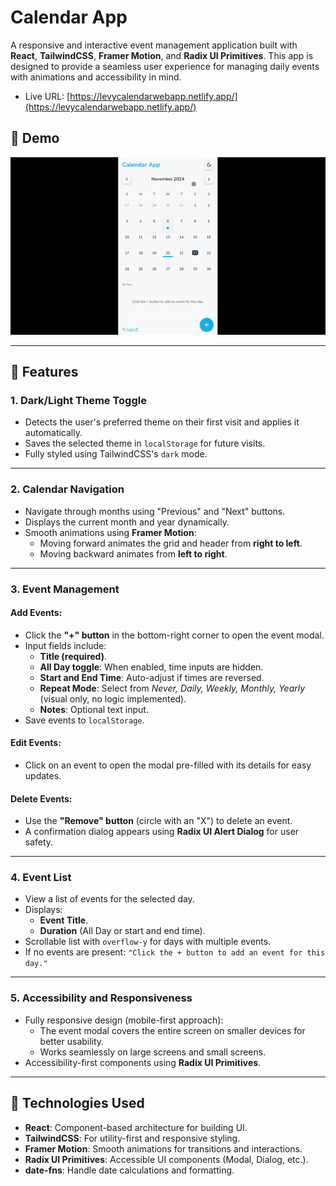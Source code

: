 # Calendar App

A responsive and interactive event management application built with **React**, **TailwindCSS**, **Framer Motion**, and **Radix UI Primitives**. This app is designed to provide a seamless user experience for managing daily events with animations and accessibility in mind.

- Live URL: [https://levycalendarwebapp.netlify.app/](https://levycalendarwebapp.netlify.app/)

## 📸 Demo
 
![Calendar Web App](./assets/app.gif)

---

## 🌟 Features

### **1. Dark/Light Theme Toggle**
- Detects the user's preferred theme on their first visit and applies it automatically.
- Saves the selected theme in `localStorage` for future visits.
- Fully styled using TailwindCSS's `dark` mode.

---

### **2. Calendar Navigation**
- Navigate through months using "Previous" and "Next" buttons.
- Displays the current month and year dynamically.
- Smooth animations using **Framer Motion**: 
  - Moving forward animates the grid and header from **right to left**.
  - Moving backward animates from **left to right**.

---

### **3. Event Management**
#### Add Events:
- Click the **"+" button** in the bottom-right corner to open the event modal.
- Input fields include:
  - **Title (required)**.
  - **All Day toggle**: When enabled, time inputs are hidden.
  - **Start and End Time**: Auto-adjust if times are reversed.
  - **Repeat Mode**: Select from *Never, Daily, Weekly, Monthly, Yearly* (visual only, no logic implemented).
  - **Notes**: Optional text input.
- Save events to `localStorage`.

#### Edit Events:
- Click on an event to open the modal pre-filled with its details for easy updates.

#### Delete Events:
- Use the **"Remove" button** (circle with an "X") to delete an event.
- A confirmation dialog appears using **Radix UI Alert Dialog** for user safety.

---

### **4. Event List**
- View a list of events for the selected day.
- Displays:
  - **Event Title**.
  - **Duration** (All Day or start and end time).
- Scrollable list with `overflow-y` for days with multiple events.
- If no events are present: `"Click the + button to add an event for this day."`

---

### **5. Accessibility and Responsiveness**
- Fully responsive design (mobile-first approach):
  - The event modal covers the entire screen on smaller devices for better usability.
  - Works seamlessly on large screens and small screens.
- Accessibility-first components using **Radix UI Primitives**.

---

## 🚀 Technologies Used
- **React**: Component-based architecture for building UI.
- **TailwindCSS**: For utility-first and responsive styling.
- **Framer Motion**: Smooth animations for transitions and interactions.
- **Radix UI Primitives**: Accessible UI components (Modal, Dialog, etc.).
- **date-fns**: Handle date calculations and formatting.
